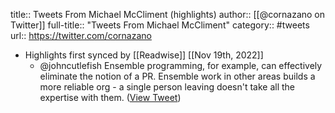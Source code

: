 title:: Tweets From Michael McCliment (highlights)
author:: [[@cornazano on Twitter]]
full-title:: "Tweets From Michael McCliment"
category:: #tweets
url:: https://twitter.com/cornazano

- Highlights first synced by [[Readwise]] [[Nov 19th, 2022]]
	- @johncutlefish Ensemble programming, for example, can effectively eliminate the notion of a PR. Ensemble work in other areas builds a more reliable org - a single person leaving doesn't take all the expertise with them. ([View Tweet](https://twitter.com/cornazano/status/1372384767925231624))